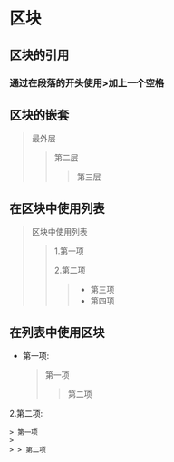 # 区块

## 区块的引用

### 通过在段落的开头使用>加上一个空格

## 区块的嵌套

> 最外层
>
> > 第二层
> >
> > > 第三层

## 在区块中使用列表

> 区块中使用列表
>
> > 1.第一项
> >
> > 2.第二项
> >
> > > + 第三项
> > > + 第四项

## 在列表中使用区块

+ 第一项:

  > 第一项
  >
  > > 第二项

2.第二项:

	> 第一项
	>
	> > 第二项